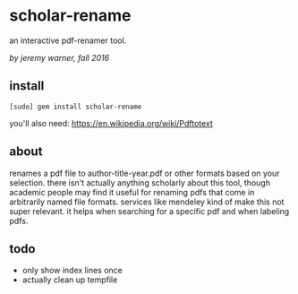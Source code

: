 # scholar-rename

an interactive pdf-renamer tool.

*by jeremy warner, fall 2016*

## install

    [sudo] gem install scholar-rename

you'll also need: https://en.wikipedia.org/wiki/Pdftotext

## about

renames a pdf file to author-title-year.pdf or other formats based on your
selection. there isn't actually anything scholarly about this tool, though
academic people may find it useful for renaming pdfs that come in arbitrarily
named file formats. services like mendeley kind of make this not super
relevant. it helps when searching for a specific pdf and when labeling pdfs.

## todo

- only show index lines once
- actually clean up tempfile
